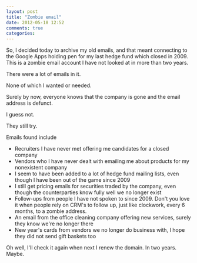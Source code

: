 ```yaml
---
layout: post
title: "Zombie email"
date: 2012-05-18 12:52
comments: true
categories: 
---
```


So, I decided today to archive my old emails, and that meant connecting to the Google Apps holding pen for my last hedge fund which closed in 2009. This is a zombie email account I have not looked at in more than two years.

There were a lot of emails in it.

None of which I wanted or needed.

Surely by now, everyone knows that the company is gone and the email address is defunct.

I guess not.

They still try.

Emails found include

* Recruiters I have never met offering me candidates for a closed company
* Vendors who I have never dealt with emailing me about products for my nonexistent company
* I seem to have been added to a lot of hedge fund mailing lists, even though I have been out of the game since 2009
* I still get pricing emails for securities traded by the company, even though the counterparties know fully well we no longer exist
* Follow-ups from people I have not spoken to since 2009. Don't you love it when people rely on CRM's to follow up, just like clockwork, every 6 months, to a zombie address.
* An email from the office cleaning company offering new services, surely they know we're no longer there
* New year's cards from vendors we no longer do business with, I hope they did not send gift baskets too

Oh well, I'll check it again when next I renew the domain. In two years. Maybe.
